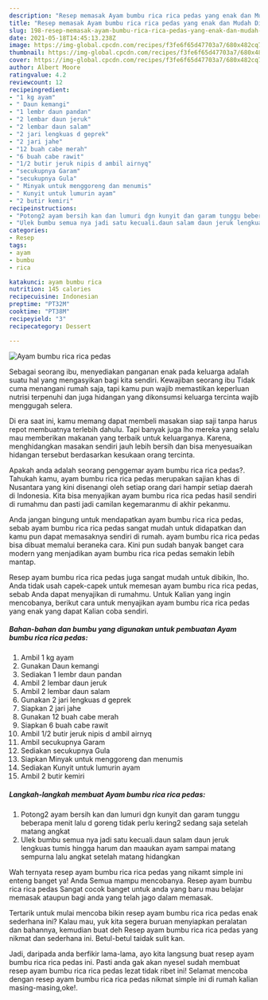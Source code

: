 ```yaml
---
description: "Resep memasak Ayam bumbu rica rica pedas yang enak dan Mudah Dibuat"
title: "Resep memasak Ayam bumbu rica rica pedas yang enak dan Mudah Dibuat"
slug: 198-resep-memasak-ayam-bumbu-rica-rica-pedas-yang-enak-dan-mudah-dibuat
date: 2021-05-18T14:45:13.238Z
image: https://img-global.cpcdn.com/recipes/f3fe6f65d47703a7/680x482cq70/ayam-bumbu-rica-rica-pedas-foto-resep-utama.jpg
thumbnail: https://img-global.cpcdn.com/recipes/f3fe6f65d47703a7/680x482cq70/ayam-bumbu-rica-rica-pedas-foto-resep-utama.jpg
cover: https://img-global.cpcdn.com/recipes/f3fe6f65d47703a7/680x482cq70/ayam-bumbu-rica-rica-pedas-foto-resep-utama.jpg
author: Albert Moore
ratingvalue: 4.2
reviewcount: 12
recipeingredient:
- "1 kg ayam"
- " Daun kemangi"
- "1 lembr daun pandan"
- "2 lembar daun jeruk"
- "2 lembar daun salam"
- "2 jari lengkuas d geprek"
- "2 jari jahe"
- "12 buah cabe merah"
- "6 buah cabe rawit"
- "1/2 butir jeruk nipis d ambil airnyq"
- "secukupnya Garam"
- "secukupnya Gula"
- " Minyak untuk menggoreng dan menumis"
- " Kunyit untuk lumurin ayam"
- "2 butir kemiri"
recipeinstructions:
- "Potong2 ayam bersih kan dan lumuri dgn kunyit dan garam tunggu beberapa menit lalu d goreng tidak perlu kering2 sedang saja setelah matang angkat"
- "Ulek bumbu semua nya jadi satu kecuali.daun salam daun jeruk lengkuas tumis hingga harum dan maaukan ayam sampai matang sempurna lalu angkat setelah matang hidangkan"
categories:
- Resep
tags:
- ayam
- bumbu
- rica

katakunci: ayam bumbu rica 
nutrition: 145 calories
recipecuisine: Indonesian
preptime: "PT32M"
cooktime: "PT38M"
recipeyield: "3"
recipecategory: Dessert

---
```



![Ayam bumbu rica rica pedas](https://img-global.cpcdn.com/recipes/f3fe6f65d47703a7/680x482cq70/ayam-bumbu-rica-rica-pedas-foto-resep-utama.jpg)

Sebagai seorang ibu, menyediakan panganan enak pada keluarga adalah suatu hal yang mengasyikan bagi kita sendiri. Kewajiban seorang ibu Tidak cuma menangani rumah saja, tapi kamu pun wajib memastikan keperluan nutrisi terpenuhi dan juga hidangan yang dikonsumsi keluarga tercinta wajib menggugah selera.

Di era  saat ini, kamu memang dapat membeli masakan siap saji tanpa harus repot membuatnya terlebih dahulu. Tapi banyak juga lho mereka yang selalu mau memberikan makanan yang terbaik untuk keluarganya. Karena, menghidangkan masakan sendiri jauh lebih bersih dan bisa menyesuaikan hidangan tersebut berdasarkan kesukaan orang tercinta. 



Apakah anda adalah seorang penggemar ayam bumbu rica rica pedas?. Tahukah kamu, ayam bumbu rica rica pedas merupakan sajian khas di Nusantara yang kini disenangi oleh setiap orang dari hampir setiap daerah di Indonesia. Kita bisa menyajikan ayam bumbu rica rica pedas hasil sendiri di rumahmu dan pasti jadi camilan kegemaranmu di akhir pekanmu.

Anda jangan bingung untuk mendapatkan ayam bumbu rica rica pedas, sebab ayam bumbu rica rica pedas sangat mudah untuk didapatkan dan kamu pun dapat memasaknya sendiri di rumah. ayam bumbu rica rica pedas bisa dibuat memalui beraneka cara. Kini pun sudah banyak banget cara modern yang menjadikan ayam bumbu rica rica pedas semakin lebih mantap.

Resep ayam bumbu rica rica pedas juga sangat mudah untuk dibikin, lho. Anda tidak usah capek-capek untuk memesan ayam bumbu rica rica pedas, sebab Anda dapat menyajikan di rumahmu. Untuk Kalian yang ingin mencobanya, berikut cara untuk menyajikan ayam bumbu rica rica pedas yang enak yang dapat Kalian coba sendiri.

<!--inarticleads1-->

##### Bahan-bahan dan bumbu yang digunakan untuk pembuatan Ayam bumbu rica rica pedas:

1. Ambil 1 kg ayam
1. Gunakan  Daun kemangi
1. Sediakan 1 lembr daun pandan
1. Ambil 2 lembar daun jeruk
1. Ambil 2 lembar daun salam
1. Gunakan 2 jari lengkuas d geprek
1. Siapkan 2 jari jahe
1. Gunakan 12 buah cabe merah
1. Siapkan 6 buah cabe rawit
1. Ambil 1/2 butir jeruk nipis d ambil airnyq
1. Ambil secukupnya Garam
1. Sediakan secukupnya Gula
1. Siapkan  Minyak untuk menggoreng dan menumis
1. Sediakan  Kunyit untuk lumurin ayam
1. Ambil 2 butir kemiri




<!--inarticleads2-->

##### Langkah-langkah membuat Ayam bumbu rica rica pedas:

1. Potong2 ayam bersih kan dan lumuri dgn kunyit dan garam tunggu beberapa menit lalu d goreng tidak perlu kering2 sedang saja setelah matang angkat
1. Ulek bumbu semua nya jadi satu kecuali.daun salam daun jeruk lengkuas tumis hingga harum dan maaukan ayam sampai matang sempurna lalu angkat setelah matang hidangkan




Wah ternyata resep ayam bumbu rica rica pedas yang nikamt simple ini enteng banget ya! Anda Semua mampu mencobanya. Resep ayam bumbu rica rica pedas Sangat cocok banget untuk anda yang baru mau belajar memasak ataupun bagi anda yang telah jago dalam memasak.

Tertarik untuk mulai mencoba bikin resep ayam bumbu rica rica pedas enak sederhana ini? Kalau mau, yuk kita segera buruan menyiapkan peralatan dan bahannya, kemudian buat deh Resep ayam bumbu rica rica pedas yang nikmat dan sederhana ini. Betul-betul taidak sulit kan. 

Jadi, daripada anda berfikir lama-lama, ayo kita langsung buat resep ayam bumbu rica rica pedas ini. Pasti anda gak akan nyesel sudah membuat resep ayam bumbu rica rica pedas lezat tidak ribet ini! Selamat mencoba dengan resep ayam bumbu rica rica pedas nikmat simple ini di rumah kalian masing-masing,oke!.

